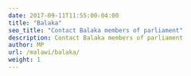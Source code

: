 ```yaml
---
date: 2017-09-11T11:55:00-04:00
title: "Balaka"
seo_title: "Contact Balaka members of parliament"
description: Contact Balaka members of parliament
author: MP
url: /malawi/balaka/
weight: 1
---
```



